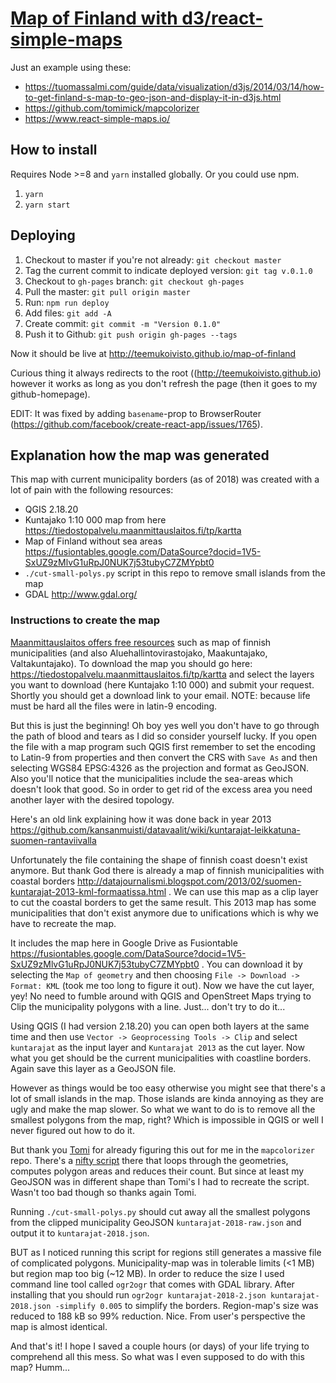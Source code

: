 # [Map of Finland with d3/react-simple-maps](http://teemukoivisto.github.io/map-of-finland)

Just an example using these:  
* https://tuomassalmi.com/guide/data/visualization/d3js/2014/03/14/how-to-get-finland-s-map-to-geo-json-and-display-it-in-d3js.html
* https://github.com/tomimick/mapcolorizer
* https://www.react-simple-maps.io/

## How to install

Requires Node >=8 and `yarn` installed globally. Or you could use npm.

1) `yarn`
2) `yarn start`

## Deploying

1) Checkout to master if you're not already: `git checkout master`
2) Tag the current commit to indicate deployed version: `git tag v.0.1.0`
3) Checkout to `gh-pages` branch: `git checkout gh-pages`
4) Pull the master: `git pull origin master`
5) Run: `npm run deploy`
6) Add files: `git add -A`
7) Create commit: `git commit -m "Version 0.1.0"`
8) Push it to Github: `git push origin gh-pages --tags`

Now it should be live at http://teemukoivisto.github.io/map-of-finland

Curious thing it always redirects to the root ((http://teemukoivisto.github.io) however it works as long as you don't refresh the page (then it goes to my github-homepage).

EDIT: It was fixed by adding `basename`-prop to BrowserRouter (https://github.com/facebook/create-react-app/issues/1765).

## Explanation how the map was generated

This map with current municipality borders (as of 2018) was created with a lot of pain with the following resources:

* QGIS 2.18.20
* Kuntajako 1:10 000 map from here https://tiedostopalvelu.maanmittauslaitos.fi/tp/kartta
* Map of Finland without sea areas https://fusiontables.google.com/DataSource?docid=1V5-SxUZ9zMlvG1uRpJ0NUK7j53tubyC7ZMYpbt0
* `./cut-small-polys.py` script in this repo to remove small islands from the map
* GDAL http://www.gdal.org/

### Instructions to create the map

[Maanmittauslaitos offers free resources](https://www.maanmittauslaitos.fi/asioi-verkossa/avoimien-aineistojen-tiedostopalvelu) such as map of finnish municipalities (and also Aluehallintovirastojako, Maakuntajako, Valtakuntajako). To download the map you should go here: https://tiedostopalvelu.maanmittauslaitos.fi/tp/kartta and select the layers you want to download (here Kuntajako 1:10 000) and submit your request. Shortly you should get a download link to your email. NOTE: because life must be hard all the files were in latin-9 encoding.

But this is just the beginning! Oh boy yes well you don't have to go through the path of blood and tears as I did so consider yourself lucky. If you open the file with a map program such QGIS first remember to set the encoding to Latin-9 from properties and then convert the CRS with `Save As` and then selecting WGS84 EPSG:4326 as the projection and format as GeoJSON. Also you'll notice that the municipalities include the sea-areas which doesn't look that good. So in order to get rid of the excess area you need another layer with the desired topology.

Here's an old link explaining how it was done back in year 2013 https://github.com/kansanmuisti/datavaalit/wiki/kuntarajat-leikkatuna-suomen-rantaviivalla

Unfortunately the file containing the shape of finnish coast doesn't exist anymore. But thank God there is already a map of finnish municipalities with coastal borders http://datajournalismi.blogspot.com/2013/02/suomen-kuntarajat-2013-kml-formaatissa.html . We can use this map as a clip layer to cut the coastal borders to get the same result. This 2013 map has some municipalities that don't exist anymore due to unifications which is why we have to recreate the map.

It includes the map here in Google Drive as Fusiontable https://fusiontables.google.com/DataSource?docid=1V5-SxUZ9zMlvG1uRpJ0NUK7j53tubyC7ZMYpbt0 . You can download it by selecting the `Map of geometry` and then choosing `File -> Download -> Format: KML` (took me too long to figure it out). Now we have the cut layer, yey! No need to fumble around with QGIS and OpenStreet Maps trying to Clip the municipality polygons with a line. Just... don't try to do it...

Using QGIS (I had version 2.18.20) you can open both layers at the same time and then use `Vector -> Geoprocessing Tools -> Clip` and select `kuntarajat` as the input layer and `Kuntarajat 2013` as the cut layer. Now what you get should be the current municipalities with coastline borders. Again save this layer as a GeoJSON file.

However as things would be too easy otherwise you might see that there's a lot of small islands in the map. Those islands are kinda annoying as they are ugly and make the map slower. So what we want to do is to remove all the smallest polygons from the map, right? Which is impossible in QGIS or well I never figured out how to do it.

But thank you [Tomi](https://github.com/tomimick) for already figuring this out for me in the `mapcolorizer` repo. There's a [nifty script](https://github.com/tomimick/mapcolorizer/blob/master/data-finland/data-raw/conv.py) there that loops through the geometries, computes polygon areas and reduces their count. But since at least my GeoJSON was in different shape than Tomi's I had to recreate the script. Wasn't too bad though so thanks again Tomi.

Running `./cut-small-polys.py` should cut away all the smallest polygons from the clipped municipality GeoJSON `kuntarajat-2018-raw.json` and output it to `kuntarajat-2018.json`.

BUT as I noticed running this script for regions still generates a massive file of complicated polygons. Municipality-map was in tolerable limits (<1 MB) but region map too big (~12 MB). In order to reduce the size I used command line tool called `ogr2ogr` that comes with GDAL library. After installing that you should run `ogr2ogr kuntarajat-2018-2.json kuntarajat-2018.json -simplify 0.005` to simplify the borders. Region-map's size was reduced to 188 kB so 99% reduction. Nice. From user's perspective the map is almost identical.

And that's it! I hope I saved a couple hours (or days) of your life trying to comprehend all this mess. So what was I even supposed to do with this map? Humm...
